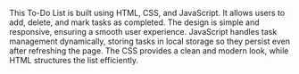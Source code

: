This To-Do List is built using HTML, CSS, and JavaScript. It allows users to add, delete, and mark tasks as completed. The design is simple and responsive, ensuring a smooth user experience. JavaScript handles task management dynamically, storing tasks in local storage so they persist even after refreshing the page. The CSS provides a clean and modern look, while HTML structures the list efficiently. 
